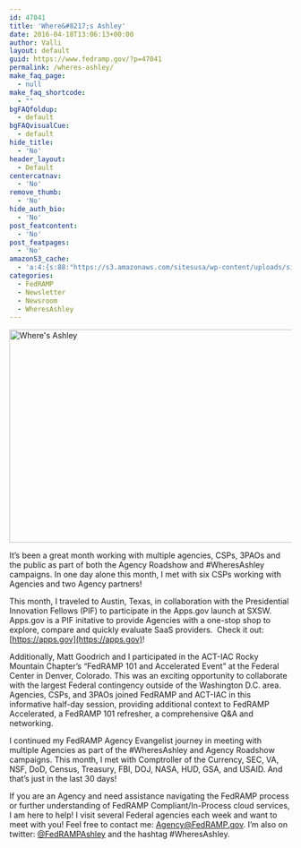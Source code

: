 ```yaml
---
id: 47041
title: 'Where&#8217;s Ashley'
date: 2016-04-18T13:06:13+00:00
author: Valli
layout: default
guid: https://www.fedramp.gov/?p=47041
permalink: /wheres-ashley/
make_faq_page:
  - null
make_faq_shortcode:
  - ""
bgFAQfoldup:
  - default
bgFAQvisualCue:
  - default
hide_title:
  - 'No'
header_layout:
  - Default
centercatnav:
  - 'No'
remove_thumb:
  - 'No'
hide_auth_bio:
  - 'No'
post_featcontent:
  - 'No'
post_featpages:
  - 'No'
amazonS3_cache:
  - 'a:4:{s:88:"https://s3.amazonaws.com/sitesusa/wp-content/uploads/sites/482/2016/01/Wheres-Ashley.png";i:43899;s:97:"https://s3.amazonaws.com/sitesusa/wp-content/uploads/sites/482/2016/01/Wheres-Ashley-1024x381.png";i:43899;s:96:"https://s3.amazonaws.com/sitesusa/wp-content/uploads/sites/482/2016/01/Wheres-Ashley-300x111.png";i:43899;s:96:"https://s3.amazonaws.com/sitesusa/wp-content/uploads/sites/482/2016/01/Wheres-Ashley-768x285.png";i:43899;}'
categories:
  - FedRAMP
  - Newsletter
  - Newsroom
  - WheresAshley
---
```

<img class="alignnone wp-image-43899 size-large" src="https://s3.amazonaws.com/sitesusa/wp-content/uploads/sites/482/2016/01/Wheres-Ashley-1024x381.png" alt="Where's Ashley" width="1024" height="381" srcset="https://s3.amazonaws.com/sitesusa/wp-content/uploads/sites/482/2016/01/Wheres-Ashley-1024x381.png 1024w, https://s3.amazonaws.com/sitesusa/wp-content/uploads/sites/482/2016/01/Wheres-Ashley-300x111.png 300w, https://s3.amazonaws.com/sitesusa/wp-content/uploads/sites/482/2016/01/Wheres-Ashley-768x285.png 768w" sizes="(max-width: 1024px) 100vw, 1024px" />

It’s been a great month working with multiple agencies, CSPs, 3PAOs and the public as part of both the Agency Roadshow and #WheresAshley campaigns. In one day alone this month, I met with six CSPs working with Agencies and two Agency partners!

This month, I traveled to Austin, Texas, in collaboration with the Presidential Innovation Fellows (PIF) to participate in the Apps.gov launch at SXSW. Apps.gov is a PIF initative to provide Agencies with a one-stop shop to explore, compare and quickly evaluate SaaS providers.  Check it out: [https://apps.gov](https://apps.gov)! 

Additionally, Matt Goodrich and I participated in the ACT-IAC Rocky Mountain Chapter&#8217;s &#8220;FedRAMP 101 and Accelerated Event&#8221; at the Federal Center in Denver, Colorado. This was an exciting opportunity to collaborate with the largest Federal contingency outside of the Washington D.C. area. Agencies, CSPs, and 3PAOs joined FedRAMP and ACT-IAC in this informative half-day session, providing additional context to FedRAMP Accelerated, a FedRAMP 101 refresher, a comprehensive Q&A and networking. 

I continued my FedRAMP Agency Evangelist journey in meeting with multiple Agencies as part of the #WheresAshley and Agency Roadshow campaigns. This month, I met with Comptroller of the Currency, SEC, VA, NSF, DoD, Census, Treasury, FBI, DOJ, NASA, HUD, GSA, and USAID. And that’s just in the last 30 days!

If you are an Agency and need assistance navigating the FedRAMP process or further understanding of FedRAMP Compliant/In-Process cloud services, I am here to help! I visit several Federal agencies each week and want to meet with you! Feel free to contact me: [Agency@FedRAMP.gov](mailto:agency@fedramp.gov). I’m also on twitter: [@FedRAMPAshley](https://twitter.com/fedrampashley) and the hashtag #WheresAshley.
